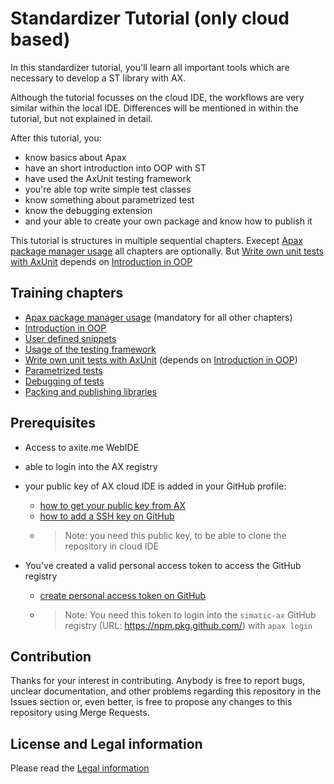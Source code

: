 # Standardizer Tutorial (only cloud based)

In this standardizer tutorial, you'll learn all important tools which are necessary to develop a ST library with AX.

Although the tutorial focusses on the cloud IDE, the workflows are very similar within the local IDE. Differences will be mentioned in within the tutorial, but not explained in detail.

After this tutorial, you:

- know basics about Apax
- have an short introduction into OOP with ST
- have used the AxUnit testing framework
- you're able top write simple test classes
- know something about parametrized test
- know the debugging extension
- and your able to create your own package and know how to publish it

This tutorial is structures in multiple sequential chapters. Execept [Apax package manager usage](./doc/setup.md) all chapters are optionally. But [Write own unit tests with AxUnit](./doc/write-tests.md) depends on [Introduction in OOP](./doc/oop-introduction.md)

## Training chapters

- [Apax package manager usage](./doc/setup.md) (mandatory for all other chapters)
- [Introduction in OOP](./doc/oop-introduction.md)
- [User defined snippets](./doc/user-defined-snippets.md)
- [Usage of the testing framework](./doc/testing-framework.md)
- [Write own unit tests with AxUnit](./doc/write-tests.md) (depends on [Introduction in OOP](./doc/oop-introduction.md))
- [Parametrized tests](./doc/parametrized-tests.md)
- [Debugging of tests](./doc/test-debugging.md)
- [Packing and publishing libraries](./doc/publishing-lib.md)

## Prerequisites

- Access to axite.me WebIDE
- able to login into the AX registry
- your public key of AX cloud IDE is added in your GitHub profile:
  - [how to get your public key from AX](https://console.prod.ax.siemens.cloud/docs/axcode/source-code-management#cloning-in-the-cloud)
  - [how to add a SSH key on GitHub](https://docs.github.com/en/authentication/connecting-to-github-with-ssh/adding-a-new-ssh-key-to-your-github-account)
  - >Note: you need this public key, to be able to clone the repository in cloud IDE

- You've created a valid personal access token to access the GitHub registry
  - [create personal access token on GitHub](https://docs.github.com/en/authentication/keeping-your-account-and-data-secure/creating-a-personal-access-token)
  - >Note: You need this token to login into the `simatic-ax` GitHub registry (URL: <https://npm.pkg.github.com/>) with `apax login`

## Contribution

Thanks for your interest in contributing. Anybody is free to report bugs, unclear documentation, and other problems regarding this repository in the Issues section or, even better, is free to propose any changes to this repository using Merge Requests.

## License and Legal information

Please read the [Legal information](LICENSE.md)